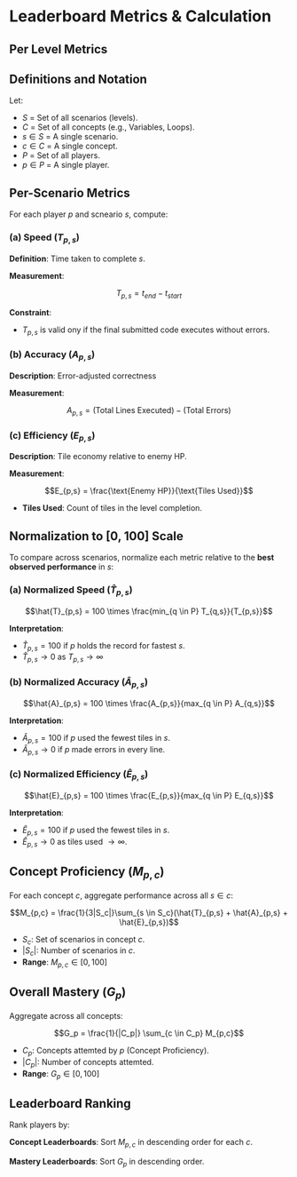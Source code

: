 # Leaderboard Metrics & Calculation

## Per Level Metrics

## Definitions and Notation

Let:

- $S$ = Set of all scenarios (levels).
- $C$ = Set of all concepts (e.g., Variables, Loops).
- $s \in S$ = A single scenario.
- $c \in C$ = A single concept.
- $P$ = Set of all players.
- $p \in P$ = A single player.

## Per-Scenario Metrics

For each player $p$ and scneario $s$, compute:

### (a) Speed ($T_{p,s}$)

**Definition**: Time taken to complete $s$.

**Measurement**:

$$T_{p,s} = t_{end} - t_{start}$$

**Constraint**:

- $T_{p,s}$ is valid ony if the final submitted code executes without errors.

### (b) Accuracy ($A_{p,s}$)

**Description**: Error-adjusted correctness

**Measurement**:

$$A_{p,s} = (\text{Total Lines Executed}) - (\text{Total Errors})$$

### (c) Efficiency ($E_{p,s}$)

**Description**: Tile economy relative to enemy HP.

**Measurement**:

$$E_{p,s} = \frac{\text{Enemy HP}}{\text{Tiles Used}}$$

- **Tiles Used**: Count of tiles in the level completion.

## Normalization to \[0, 100\] Scale

To compare across scenarios, normalize each metric relative to the **best observed performance** in $s$:

### (a) Normalized Speed ($\hat{T}_{p,s}$)

$$\hat{T}_{p,s} = 100 \times \frac{min_{q \in P} T_{q,s}}{T_{p,s}}$$

**Interpretation**:

- $\hat{T}_{p,s} = 100$ if $p$ holds the record for fastest $s$.
- $\hat{T}_{p,s} \rightarrow 0$ as $T_{p,s} \rightarrow \infty$

### (b) Normalized Accuracy ($\hat{A}_{p,s}$)

$$\hat{A}_{p,s} = 100 \times \frac{A_{p,s}}{max_{q \in P} A_{q,s}}$$

**Interpretation**:

- $\hat{A}_{p,s} = 100$ if $p$ used the fewest tiles in $s$.
- $\hat{A}_{p,s} \rightarrow 0$ if $p$ made errors in every line.

### (c) Normalized Efficiency ($\hat{E}_{p,s}$)

$$\hat{E}_{p,s} = 100 \times \frac{E_{p,s}}{max_{q \in P} E_{q,s}}$$

**Interpretation**:

- $\hat{E}_{p,s} = 100$ if $p$ used the fewest tiles in $s$.
- $\hat{E}_{p,s} \rightarrow 0$ as tiles used $\rightarrow \infty$.

## Concept Proficiency ($M_{p,c}$)

For each concept $c$, aggregate performance across all $s \in c$:

$$M_{p,c} = \frac{1}{3|S_c|}\sum_{s \in S_c}(\hat{T}_{p,s} + \hat{A}_{p,s} + \hat{E}_{p,s})$$

- $S_c$: Set of scenarios in concept $c$.
- $|S_c|$: Number of scenarios in $c$.
- **Range**: $M_{p,c} \in [0, 100]$

## Overall Mastery ($G_p$)

Aggregate across all concepts:

$$G_p = \frac{1}{|C_p|} \sum_{c \in C_p} M_{p,c}$$

- $C_p$: Concepts attemted by $p$ (Concept Proficiency).
- $|C_p|$: Number of concepts attemted.
- **Range**: $G_p \in [0, 100]$

## Leaderboard Ranking

Rank players by:

**Concept Leaderboards**: Sort $M_{p,c}$ in descending order for each $c$.

**Mastery Leaderboards**: Sort $G_{p}$ in descending order.
